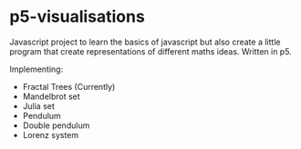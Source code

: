 # p5-visualisations

Javascript project to learn the basics of javascript but also create a little program that create representations of different maths ideas.
Written in p5.

Implementing:
- Fractal Trees (Currently)
- Mandelbrot set
- Julia set
- Pendulum
- Double pendulum
- Lorenz system
